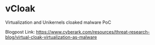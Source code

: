 # vCloak
Virtualization and Unikernels cloaked malware PoC

Blogpost Link: https://www.cyberark.com/resources/threat-research-blog/virtual-cloak-virtualization-as-malware
